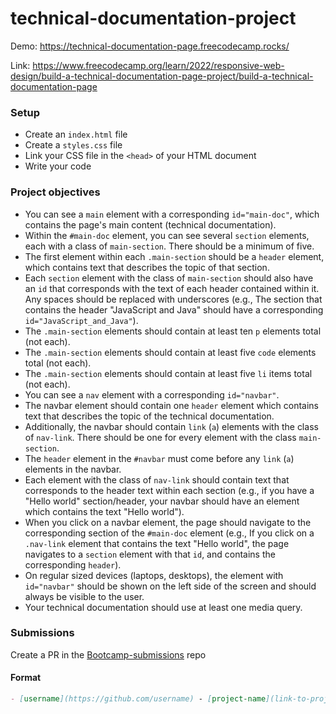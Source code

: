 # technical-documentation-project

Demo: https://technical-documentation-page.freecodecamp.rocks/

Link: https://www.freecodecamp.org/learn/2022/responsive-web-design/build-a-technical-documentation-page-project/build-a-technical-documentation-page

### Setup

- Create an `index.html` file
- Create a `styles.css` file
- Link your CSS file in the `<head>` of your HTML document
- Write your code

### Project objectives

- You can see a `main` element with a corresponding `id="main-doc"`, which contains the page's main content (technical documentation).
- Within the `#main-doc` element, you can see several `section` elements, each with a class of `main-section`. There should be a minimum of five.
- The first element within each `.main-section` should be a `header` element, which contains text that describes the topic of that section.
- Each `section` element with the class of `main-section` should also have an `id` that corresponds with the text of each header contained within it. Any spaces should be replaced with underscores (e.g., The section that contains the header "JavaScript and Java" should have a corresponding `id="JavaScript_and_Java"`).
- The `.main-section` elements should contain at least ten `p` elements total (not each).
- The `.main-section` elements should contain at least five `code` elements total (not each).
- The `.main-section` elements should contain at least five `li` items total (not each).
- You can see a `nav` element with a corresponding `id="navbar"`.
- The navbar element should contain one `header` element which contains text that describes the topic of the technical documentation.
- Additionally, the navbar should contain `link` (`a`) elements with the class of `nav-link`. There should be one for every element with the class `main-section`.
- The `header` element in the `#navbar` must come before any `link` (`a`) elements in the navbar.
- Each element with the class of `nav-link` should contain text that corresponds to the header text within each section (e.g., if you have a "Hello world" section/header, your navbar should have an element which contains the text "Hello world").
- When you click on a navbar element, the page should navigate to the corresponding section of the `#main-doc` element (e.g., If you click on a `.nav-link` element that contains the text "Hello world", the page navigates to a `section` element with that `id`, and contains the corresponding `header`).
- On regular sized devices (laptops, desktops), the element with `id="navbar"` should be shown on the left side of the screen and should always be visible to the user.
- Your technical documentation should use at least one media query.

### Submissions

Create a PR in the [Bootcamp-submissions](https://github.com/codeskills-dev/bootcamp-submissions) repo

#### Format

```md
- [username](https://github.com/username) - [project-name](link-to-project-branch)
```
